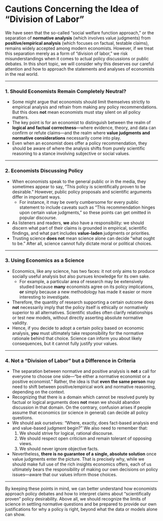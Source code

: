 # Cautions Concerning the Idea of “Division of Labor”

We have seen that the so-called “social welfare function approach,” or the separation of **normative analysis** (which involves value judgments) from **positive/empirical analysis** (which focuses on factual, testable claims), remains widely accepted among modern economists. However, if we treat this separation merely as a form of “division of labor,” we risk misunderstandings when it comes to actual policy discussions or public debates. In this short topic, we will consider why this deserves our careful attention and how to approach the statements and analyses of economists in the real world.

---

### 1. Should Economists Remain Completely Neutral?
- Some might argue that economists should limit themselves strictly to empirical analysis and refrain from making any policy recommendations. But this does **not** mean economists must stay silent on all policy matters.
- The key point is for an economist to distinguish between the realm of **logical and factual correctness**—where evidence, theory, and data can confirm or refute claims—and the realm where **value judgments and normative considerations** necessarily come into play.
- Even when an economist does offer a policy recommendation, they should be aware of where the analysis shifts from purely scientific reasoning to a stance involving subjective or social values.

---

### 2. Economists Discussing Policy
- When economists speak to the general public or in the media, they sometimes appear to say, “This policy is scientifically proven to be desirable.” However, public policy proposals and scientific arguments differ in important ways. 
    - For instance, it may be overly cumbersome for every public statement to include caveats such as “This recommendation hinges upon certain value judgments,” so these points can get omitted in popular discourse.
- As listeners and readers, **we** also have a responsibility: we should discern what part of their claims is grounded in empirical, scientific findings, and what part includes **value-laden** judgments or priorities. 
- Trusting science **does not** mean science alone can decide “what ought to be.” After all, science cannot fully dictate moral or political choices.

---

### 3. Using Economics as a Science
- Economics, like any science, has two faces: it not only aims to produce socially useful analysis but also pursues knowledge for its own sake. 
    - For example, a particular area of research may be extensively studied because **many** economists agree on its policy implications, **or** simply because a new methodology has made it easier or more interesting to investigate.
- Therefore, the quantity of research supporting a certain outcome does **not** necessarily imply that the policy itself is ethically or normatively superior to all alternatives. Scientific studies often clarify relationships or test new models, without directly asserting absolute normative validity.
- Hence, if you decide to adopt a certain policy based on economic analysis, **you** must ultimately take responsibility for the normative rationale behind that choice. Science can inform you about likely consequences, but it cannot fully justify your values.

---

### 4. Not a “Division of Labor” but a Difference in Criteria
- The separation between normative and positive analysis is **not** a call for everyone to choose one side—“be either a normative economist or a positive economist.” Rather, the idea is that **even the same person** may need to shift between positive/empirical work and normative reasoning, depending on the context.
- Recognizing that there is a domain which cannot be resolved purely by factual or logical arguments does **not** mean we should abandon discussion in that domain. On the contrary, confusion arises if people assume that economics (or science in general) can decide all policy questions.
- We should ask ourselves: “Where, exactly, does fact-based analysis end and value-based judgment begin?” We also need to remember that:
  1. We should strive for logical, rational discourse.
  2. We should respect open criticism and remain tolerant of opposing views.
  3. We should never ignore objective facts.
- Nevertheless, **there is no guarantee of a single, absolute solution** once value judgments enter the picture. That is precisely why, while we should make full use of the rich insights economics offers, each of us ultimately bears the responsibility of making our own decisions on policy issues—aware that our values inform those choices.

---

By keeping these points in mind, we can better understand how economists approach policy debates and how to interpret claims about “scientifically proven” policy desirability. Above all, we should recognize the limits of science in settling normative questions and be prepared to provide our own justifications for why a policy is right, beyond what the data or models alone can show.